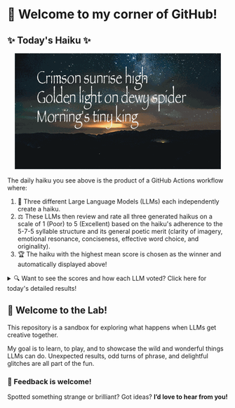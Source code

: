 # 👋 Welcome to my corner of GitHub!

## ✨ Today's Haiku ✨

<p align="center">
  <img src="assets/haiku.gif" alt="Hive Mind - AI Collaboration Concept"/>
</p>

The daily haiku you see above is the product of a GitHub Actions workflow where:

1.  🐝 Three different Large Language Models (LLMs) each independently create a haiku.
2.  ⚖️ These LLMs then review and rate all three generated haikus on a scale of 1 (Poor) to 5 (Excellent) based on the haiku's adherence to the 5-7-5 syllable structure and its general poetic merit (clarity of imagery, emotional resonance, conciseness, effective word choice, and originality).
3.  🏆 The haiku with the highest mean score is chosen as the winner and automatically displayed above!

<details>
<summary>🔍 Want to see the scores and how each LLM voted? Click here for today's detailed results!</summary>

<div id="stats_marker"></div>

| Haiku | Generated By | Rated by `Llama 4 Scout` | Rated by `Llama 3.3` | Rated by `Gemma 2:9B` | Mean Score | Std Dev | Status |
| :---------------------------------------------- | :----------- | :----------------- | :---------------- | :----------------- | :--------- | :--------- | :-------- |
*Crimson sunrise high<br>Golden light on dewy spider<br>Morning's tiny king* | Llama 4 Scout | 4 / 5 | 5 / 5 | 4 / 5| 4.33 | 0.5774 | 🏆 Winner |
*Tranquil evening sky <br><br>Stars and darkness, infinite <br><br>Cosmic gentle night* | Llama 3.3 | 5 / 5 | 4 / 5 | 3 / 5| 4.0 | 1.0 |  |
*White clouds drift on high<br>A lone bird sings a sweet song<br>Sky a boundless blue <br><br><br>* | Gemma 2:9B | 3 / 5 | 3 / 5 | 2 / 5| 2.67 | 0.5774 |  |
</details>


## 🧪 Welcome to the Lab!

This repository is a sandbox for exploring what happens when LLMs get creative together. 

My  goal is to learn, to play, and to showcase the wild and wonderful things LLMs can do. Unexpected results, odd turns of phrase, and delightful glitches are all part of the fun.

### 💬 Feedback is welcome!

Spotted something strange or brilliant? Got ideas? **I’d love to hear from you!**
